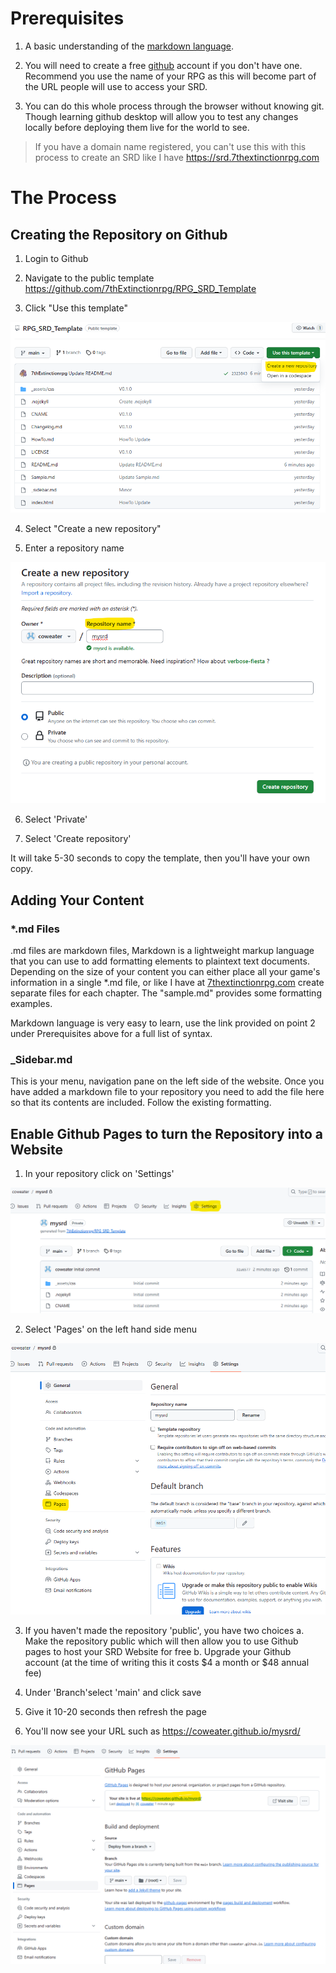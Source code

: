 # Prerequisites

1. A basic understanding of the [markdown language](https://www.markdownguide.org/basic-syntax/).

2. You will need to create a free [github](https://github.com/) account if you don't have one. Recommend you use the name of your RPG as this will become part of the URL people will use to access your SRD. 

3. You can do this whole process through the browser without knowing git. Though  learning github desktop will allow you to test any changes locally before deploying them live for the world to see.

> If you have a domain name registered, you can't use this with this process to create an SRD like I have https://srd.7thextinctionrpg.com

# The Process

## Creating the Repository on Github

1. Login to Github

2. Navigate to the public template https://github.com/7thExtinctionrpg/RPG_SRD_Template

3. Click "Use this template"

![Step3](/_media/Step3.png)

4. Select "Create a new repository"

5. Enter a repository name

![Step5](/_media/Step5.png)

6. Select 'Private' 

7. Select 'Create repository'

It will take 5-30 seconds to copy the template, then you'll have your own copy.


## Adding Your Content

### *.md Files

.md files are markdown files, Markdown is a lightweight markup language that you can use to add formatting elements to plaintext text documents. Depending on the size of your content you can either place all your game's information in a single *.md file, or like I have at [7thextinctionrpg.com](https://srd.7thextinctionrpg.com) create separate files for each chapter. The "sample.md" provides some formatting examples. 

Markdown language is very easy to learn, use the link provided on point 2 under Prerequisites above for a full list of syntax. 

### _Sidebar.md

This is your menu, navigation pane on the left side of the website. Once you have added a markdown file to your repository you need to add the file here so that its contents are included. Follow the existing formatting.


## Enable Github Pages to turn the Repository into a Website

1. In your repository click on 'Settings'

![Website-Step1](/_media/Website-Step1.png)

2. Select 'Pages' on the left hand side menu

![Website-Step2](/_media/Website-Step2.png)

3. If you haven't made the repository 'public', you have two choices
    a. Make the repository public which will then allow you to use Github pages to host your SRD Website for free
    b. Upgrade your Github account (at the time of writing this it costs $4 a month or $48 annual fee)

4. Under 'Branch'select 'main' and click save

5. Give it 10-20 seconds then refresh the page

6. You'll now see your URL such as https://coweater.github.io/mysrd/

![Website-Step6](/_media/Website-Step6.png)
